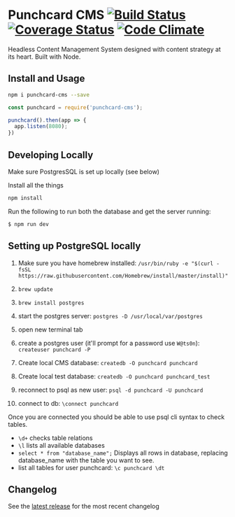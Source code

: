 # Punchcard CMS [![Build Status](https://travis-ci.org/punchcard-cms/punchcard.svg?branch=master)](https://travis-ci.org/punchcard-cms/punchcard) [![Coverage Status](https://coveralls.io/repos/github/punchcard-cms/punchcard/badge.svg?branch=master)](https://coveralls.io/github/punchcard-cms/punchcard?branch=master) [![Code Climate](https://codeclimate.com/github/punchcard-cms/punchcard/badges/gpa.svg)](https://codeclimate.com/github/punchcard-cms/punchcard)

Headless Content Management System designed with content strategy at its heart. Built with Node.

## Install and Usage

```bash
npm i punchcard-cms --save
```

```javascript
const punchcard = require('punchcard-cms');

punchcard().then(app => {
  app.listen(8080);
})
```

## Developing Locally

Make sure PostgresSQL is set up locally (see below)

Install all the things

```bash
npm install
```

Run the following to run both the database and get the server running:

```bash
$ npm run dev
```

## Setting up PostgreSQL locally

1. Make sure you have homebrew installed: `/usr/bin/ruby -e "$(curl -fsSL https://raw.githubusercontent.com/Homebrew/install/master/install)"`

2. `brew update`
3. `brew install postgres`
4. start the postgres server: `postgres -D /usr/local/var/postgres`

5. open new terminal tab
6. create a postgres user (it'll prompt for a password use `W@ts0n`): `createuser punchcard -P`

7. Create local CMS database: `createdb -O punchcard punchcard`

8. Create local test database: `createdb -O punchcard punchcard_test`

9. reconnect to psql as new user: `psql -d punchcard -U punchcard`

10. connect to db: `\connect punchcard`

Once you are connected you should be able to use psql cli syntax to check tables.
* `\d+` checks table relations
* `\l` lists all available databases
* `select * from "database_name";` Displays all rows in database, replacing database_name with the table you want to see.
* list all tables for user punchcard: `\c punchcard \dt`

## Changelog

See the [latest release](https://github.com/punchcard-cms/punchcard/releases/latest) for the most recent changelog
